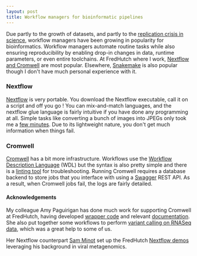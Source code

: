 ```yaml
---
layout: post
title: Workflow managers for bioinformatic pipelines
---
```


Due partly to the growth of datasets, and partly to the [replication crisis in science](https://jamanetwork.com/journals/jama/fullarticle/201218), workflow managers have been growing in popularity for bioinformatics. Workflow managers automate routine tasks while also ensuring reproducibility by enabling drop-in changes in data, runtime parameters, or even entire toolchains. At FredHutch where I work, [Nextflow and Cromwell](https://sciwiki.fredhutch.org/scicomputing/software_overview/#workflow-managers) are most popular. Elsewhere, [Snakemake](https://github.com/snakemake/snakemake) is also popular though I don't have much personal experience with it. 

### Nextflow
[Nextflow](https://www.nextflow.io/) is very portable. You download the Nextflow executable, call it on a script and off you go ! You can mix-and-match languages, and the nextflow glue language is fairly intuitive if you have done any programming at all. Simple tasks like converting a bunch of images into JPEGs only took me a [few minutes](https://github.com/ptvan/aws/blob/master/image_processing.nf). Due to its lightweight nature, you don't get much information when things fail.

### Cromwell
[Cromwell](https://github.com/broadinstitute/cromwell) has a bit more infrastructure. Workflows use the [Workflow Description Language](https://openwdl.org/) (WDL) but the syntax is also pretty simple and there is a [linting tool](https://cromwell.readthedocs.io/en/stable/WOMtool/) for troubleshooting. Running Cromwell requires a database backend to store jobs that you interface with using a [Swagger](https://swagger.io/) REST API. As a result, when Cromwell jobs fail, the logs are fairly detailed.

#### Acknowledgements
My colleague Amy Paguirigan has done much work for supporting Cromwell at FredHutch, having developed [wrapper code](https://github.com/fredhutch/fh.wdlr) and relevant [documentation](https://sciwiki.fredhutch.org/compdemos/Cromwell/). She also put together some workflows to perform [variant calling on RNASeq data](https://github.com/FredHutch/tg-wdl-RNAseqVariantCalling), which was a great help to some of us.

Her Nextflow counterpart [Sam Minot](https://www.minot.bio/) set up the FredHutch [Nextflow demos](https://github.com/FredHutch/nf-core-aligngenomes) leveraging his background in viral metagenomics.
